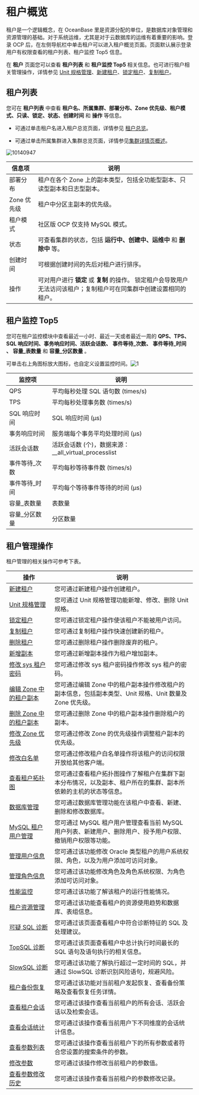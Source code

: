 租户概览 
=========================

租户是一个逻辑概念，在 OceanBase 里是资源分配的单位，是数据库对象管理和资源管理的基础。对于系统运维，尤其是对于云数据库的运维有着重要的影响。登录 OCP 后，在左侧导航栏中单击租户可以进入租户概览页面。页面默认展示登录用户有权限查看的租户列表、租户监控 Top5 信息。

在 **租户** 页面您可以查看 **租户列表** 和 **租户监控 Top5** 相关信息。也可进行租户相关管理操作，详情参见 [Unit 规格管理](../../5.manage-tenants/2.basic-tenant-operations/3.unit-specification-management.md)、[新建租户](t1954687.html#topic-1954687)、[锁定租户](../../5.manage-tenants/2.basic-tenant-operations/5.locked-tenants.md)、[复制租户](../../5.manage-tenants/2.basic-tenant-operations/6.replication-tenant.md)。

**租户列表** 
-----------------------------

您可在 **租户列表** 中查看 **租户名、所属集群、部署分布、Zone 优先级、租户模式、只读、锁定、状态、创建时间** 和 **操作** 等信息。

* 可通过单击租户名进入租户总览页面，详情参见 [租户总览](../2.tenant-functions/3.overview-of-tenant-details-page.md)。

  

* 可通过单击所属集群进入集群总览页面，详情参见[集群详情页概述](../1.cluster-features/3.cluster-overview.md)。

  




![10140947](https://help-static-aliyun-doc.aliyuncs.com/assets/img/zh-CN/6866914361/p338582.png)


|   信息项    |                                        说明                                         |
|----------|-----------------------------------------------------------------------------------|
| 部署分布     | 租户在各个 Zone 上的副本类型，包括全功能型副本、只读型副本和日志型副本。                                           |
| Zone 优先级 | 租户中分区主副本的优先级。                                                                     |
| 租户模式     | 社区版 OCP 仅支持 MySQL 模式。                                                             |
| 状态       | 可查看集群的状态，包括 **运行中、创建中、运维中** 和 **删除中** 等。                                          |
| 创建时间     | 可根据创建时间的先后对租户进行排序。                                                                |
| 操作       | 可对用户进行 **锁定** 或 **复制** 的操作。 锁定租户会导致用户无法访问该租户；复制租户可在同集群中创建设置相同的租户。 |



**租户监控 Top5** 
----------------------------------

您可在租户监控模块中查看最近一小时、最近一天或者最近一周的 **QPS、TPS、SQL 响应时间、事务响应时间、活跃会话数、** **事件等待_次数、** **事件等待_时间** **、** **容量_表数量** 和 **容量_分区数量** 。

可单击右上角图标放大图标，也自定义设置监控时间。![1](https://help-static-aliyun-doc.aliyuncs.com/assets/img/zh-CN/1912730261/p265457.png)


|   监控项    |                    说明                    |
|----------|------------------------------------------|
| QPS      | 平均每秒处理 SQL 语句数 (times/s)                 |
| TPS      | 平均每秒处理事务数 (times/s)                      |
| SQL 响应时间 | SQL 响应时间 (μs)                            |
| 事务响应时间   | 服务端每个事务平均处理时间 (μs)                       |
| 活跃会话数    | 活跃会话数 (个)，数据来源：__all_virtual_processlist |
| 事件等待_次数  | 平均每秒等待事件数 (times/s)                      |
| 事件等待_时间  | 平均每个等待事件等待的时间 (μs)                       |
| 容量_表数量   | 表数量                                      |
| 容量_分区数量  | 分区数量                                     |



租户管理操作 
---------------------------

租户管理的相关操作可参考下表。


|                              操作                               |                               说明                                |
|---------------------------------------------------------------|-----------------------------------------------------------------|
| [新建租户](t1954687.html#topic-1954687)           | 您可通过新建租户操作创建租户。                                                 |
| [Unit 规格管理](../../5.manage-tenants/2.basic-tenant-operations/3.unit-specification-management.md)      | 您可通过 Unit 规格管理功能新增、修改、删除 Unit 规格。                               |
| [锁定租户](../../5.manage-tenants/2.basic-tenant-operations/5.locked-tenants.md)           | 您可通过锁定租户操作使该租户不能被用户访问。                                          |
| [复制租户](../../5.manage-tenants/2.basic-tenant-operations/6.replication-tenant.md)           | 您可通过复制租户操作快速创建新的租户。                                             |
| [删除租户](t2071086.html#topic-2071086)           | 您可通过删除租户操作删除废弃的租户。                                              |
| [新增副本](../../5.manage-tenants/2.basic-tenant-operations/9.add-copy.md)           | 您可通过新增副本操作为租户增加副本。                                              |
| [修改 sys 租户密码](../../5.manage-tenants/2.basic-tenant-operations/10.modify-the-sys-tenant-password.md)    | 您可通过修改 sys 租户密码操作修改 sys 租户的密码。                                  |
| [编辑 Zone 中的租户副本](../../5.manage-tenants/2.basic-tenant-operations/11.edit-the-tenant-copy-in-the-zone.md) | 您可通过编辑 Zone 中的租户副本操作修改租户的副本信息，包括副本类型、Unit 规格、Unit 数量及 Zone 优先级。 |
| [删除 Zone 中的租户副本](../../5.manage-tenants/2.basic-tenant-operations/12.delete-a-replica-of-a-tenant-in-a-private-zone.md) | 您可通过删除 Zone 中的租户副本操作删除租户的副本。                                    |
| [修改 Zone 优先级](../../5.manage-tenants/2.basic-tenant-operations/13.modify-a-zone-priority.md)    | 您可通过修改 Zone 的优先级操作调整租户副本的优先级。                                   |
| [修改白名单](../../5.manage-tenants/2.basic-tenant-operations/14.modify-whitelist.md)          | 您可通过修改租户白名单操作将该租户的访问权限开放给其他客户端。                                 |
| [查看租户拓扑图](t1954714.html#topic-1954714)        | 您可通过查看租户拓扑图操作了解租户在集群下副本分布情况，以及副本、租户所在的集群、副本所依赖的主机的状态等信息。        |
| [数据库管理](../../5.manage-tenants/5.database-management.md)          | 您可通过数据库管理功能在该租户中查看、新建、删除和修改数据库。                                 |
| [MySQL 租户用户管理](../../5.manage-tenants/6.mysql-tenant-user-management.md)   | 您可通过 MySQL 租户用户管理查看当前 MySQL 用户列表、新建用户、删除用户、授予用户权限、撤销用户权限等功能。    |
| [管理用户信息](t2077870.html#topic-2077870)         | 您可通过该功能修改 Oracle 类型租户的用户系统权限、角色，以及为用户添加可访问对象。                   |
| [管理角色信息](t2077867.html#topic-2077867)         | 您可通过该功能修改角色及角色系统权限、为角色添加可访问对象。                                  |
| [性能监控](../../5.manage-tenants/8.userguide-performance-monitoring.md)           | 您可通过该功能了解该租户的运行性能情况。                                            |
| [租户资源管理](../../5.manage-tenants/9.tenant-resource-management.md)         | 您可通过该功能查看租户的资源使用趋势和数据库、表组信息。                                    |
| [可疑 SQL 诊断](t2071790.html#topic-2071790)      | 您可通过该页面查看租户中符合诊断特征的 SQL 及处理建议。                                  |
| [TopSQL 诊断](t2009297.html#topic-2009297)      | 您可通过该页面查看租户中总计执行时间最长的 SQL 语句及语句执行的相关信息。                         |
| [SlowSQL 诊断](../../5.manage-tenants/10.sql-diagnostics/3.slowsql-diagnostics.md)     | 您可通过该功能了解执行超过一定时间的 SQL，并通过 SlowSQL 诊断识别风险语句，规避风险。               |
| [租户备份恢复](t2009300.html#topic-2009300)         | 您可通过该功能对当前租户发起恢复、查看备份策略及查看恢复任务详情。                               |
| [查看租户会话](t1954724.html#topic-2639546)         | 您可通过该操作查看当前租户的所有会话、活跃会话以及检索会话。                                  |
| [查看会话统计](t1954727.html#topic-1954727)         | 您可通过该操作查看当前用户下不同维度的会话统计信息。                                      |
| [查看参数列表](../../5.manage-tenants/12.userguide-parameters/1.userguide-view-the-parameter-list.md)         | 您可通过该操作查看当前租户下的所有参数或者符合您设置的搜索条件的参数。                             |
| [修改参数](../../5.manage-tenants/12.userguide-parameters/2.userguide-modify-parameters.md)           | 您可通过该操作修改当前租户的参数值。                                              |
| [查看参数修改历史](../../5.manage-tenants/12.userguide-parameters/3.uerguide-view-parameter-modification-history.md)       | 您可通过该操作查看当前租户的参数修改记录。                                           |


